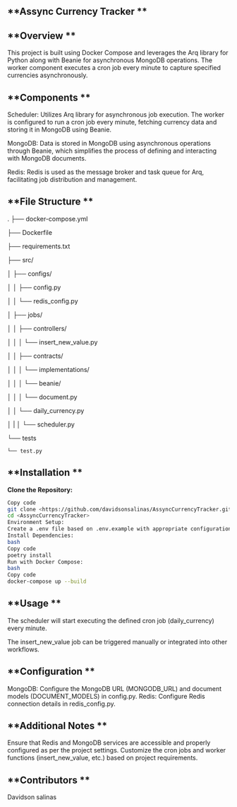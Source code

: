
## **Assync Currency Tracker **

## **Overview **
This project is built using Docker Compose and leverages the Arq library for Python along with Beanie for asynchronous MongoDB operations. The worker component executes a cron job every minute to capture specified currencies asynchronously.

## **Components **
Scheduler: Utilizes Arq library for asynchronous job execution. The worker is configured to run a cron job every minute, fetching currency data and storing it in MongoDB using Beanie.

MongoDB: Data is stored in MongoDB using asynchronous operations through Beanie, which simplifies the process of defining and interacting with MongoDB documents.

Redis: Redis is used as the message broker and task queue for Arq, facilitating job distribution and management.

## **File Structure **
.
├── docker-compose.yml

├── Dockerfile

├── requirements.txt

├── src/

│   ├── configs/

│   │   ├── config.py

│   │   └── redis_config.py

│   ├── jobs/

│   │   ├── controllers/

│   │   │   └── insert_new_value.py

│   │   ├── contracts/

│   │   │   └── implementations/

│   │   │       └── beanie/

│   │   │           └── document.py

│   │   └── daily_currency.py

│   |
│   └── scheduler.py

└── tests

    └── test.py

## **Installation **

**Clone the Repository:**
```bash
Copy code
git clone <https://github.com/davidsonsalinas/AssyncCurrencyTracker.git>
cd <AssyncCurrencyTracker>
Environment Setup:
Create a .env file based on .env.example with appropriate configurations.
Install Dependencies:
bash
Copy code
poetry install
Run with Docker Compose:
bash
Copy code
docker-compose up --build
```
## **Usage **

The scheduler will start executing the defined cron job (daily_currency) every minute.

The insert_new_value job can be triggered manually or integrated into other workflows.

## **Configuration **

MongoDB: Configure the MongoDB URL (MONGODB_URL) and document models (DOCUMENT_MODELS) in config.py.
Redis: Configure Redis connection details in redis_config.py.

## **Additional Notes **

Ensure that Redis and MongoDB services are accessible and properly configured as per the project settings.
Customize the cron jobs and worker functions (insert_new_value, etc.) based on project requirements.

## **Contributors **
Davidson salinas
